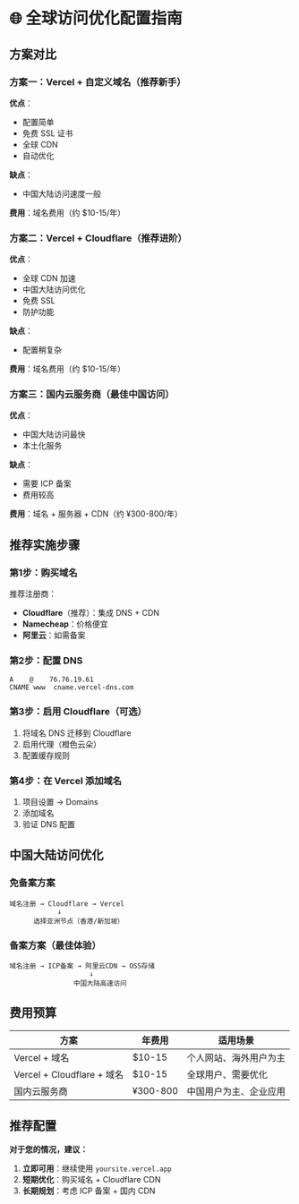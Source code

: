 # 🌐 全球访问优化配置指南

## 方案对比

### 方案一：Vercel + 自定义域名（推荐新手）
**优点**：
- 配置简单
- 免费 SSL 证书
- 全球 CDN
- 自动优化

**缺点**：
- 中国大陆访问速度一般

**费用**：域名费用（约 $10-15/年）

### 方案二：Vercel + Cloudflare（推荐进阶）
**优点**：
- 全球 CDN 加速
- 中国大陆访问优化
- 免费 SSL
- 防护功能

**缺点**：
- 配置稍复杂

**费用**：域名费用（约 $10-15/年）

### 方案三：国内云服务商（最佳中国访问）
**优点**：
- 中国大陆访问最快
- 本土化服务

**缺点**：
- 需要 ICP 备案
- 费用较高

**费用**：域名 + 服务器 + CDN（约 ¥300-800/年）

## 推荐实施步骤

### 第1步：购买域名
推荐注册商：
- **Cloudflare**（推荐）：集成 DNS + CDN
- **Namecheap**：价格便宜
- **阿里云**：如需备案

### 第2步：配置 DNS
```
A    @    76.76.19.61
CNAME www  cname.vercel-dns.com
```

### 第3步：启用 Cloudflare（可选）
1. 将域名 DNS 迁移到 Cloudflare
2. 启用代理（橙色云朵）
3. 配置缓存规则

### 第4步：在 Vercel 添加域名
1. 项目设置 → Domains
2. 添加域名
3. 验证 DNS 配置

## 中国大陆访问优化

### 免备案方案
```
域名注册 → Cloudflare → Vercel
            ↓
      选择亚洲节点（香港/新加坡）
```

### 备案方案（最佳体验）
```
域名注册 → ICP备案 → 阿里云CDN → OSS存储
                    ↓
                中国大陆高速访问
```

## 费用预算

| 方案 | 年费用 | 适用场景 |
|------|--------|----------|
| Vercel + 域名 | $10-15 | 个人网站、海外用户为主 |
| Vercel + Cloudflare + 域名 | $10-15 | 全球用户、需要优化 |
| 国内云服务商 | ¥300-800 | 中国用户为主、企业应用 |

## 推荐配置

**对于您的情况，建议：**
1. **立即可用**：继续使用 `yoursite.vercel.app`
2. **短期优化**：购买域名 + Cloudflare CDN
3. **长期规划**：考虑 ICP 备案 + 国内 CDN 